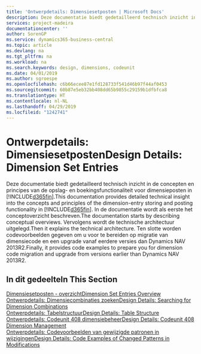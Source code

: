```yaml
---
title: 'Ontwerpdetails: Dimensiesetposten | Microsoft Docs'
description: Deze documentatie biedt gedetailleerd technisch inzicht in de concepten en principes die worden gebruikt om de opslag- en boekingsfunctie voor dimensieposten opnieuw te ontwerpen.
services: project-madeira
documentationcenter: ''
author: SorenGP
ms.service: dynamics365-business-central
ms.topic: article
ms.devlang: na
ms.tgt_pltfrm: na
ms.workload: na
ms.search.keywords: design, dimensions, codeunit
ms.date: 04/01/2019
ms.author: sgroespe
ms.openlocfilehash: c6b66ecee87e1fd128733f541d46b97f44af0453
ms.sourcegitcommit: 60b87e5eb32bb408dd65b9855c29159b1dfbfca8
ms.translationtype: HT
ms.contentlocale: nl-NL
ms.lasthandoff: 04/29/2019
ms.locfileid: "1242741"
---
```

# <a name="design-details-dimension-set-entries"></a><span data-ttu-id="7f66b-103">Ontwerpdetails: Dimensiesetposten</span><span class="sxs-lookup"><span data-stu-id="7f66b-103">Design Details: Dimension Set Entries</span></span>
<span data-ttu-id="7f66b-104">Deze documentatie biedt gedetailleerd technisch inzicht in de concepten en principes van de opslag- en boekingsfunctionaliteit voor dimensieposten in [!INCLUDE[d365fin](includes/d365fin_md.md)].</span><span class="sxs-lookup"><span data-stu-id="7f66b-104">This documentation provides detailed technical insight into the concepts and principles of the dimension-entry storing and posting functionality in [!INCLUDE[d365fin](includes/d365fin_md.md)].</span></span> <span data-ttu-id="7f66b-105">In de documentatie wordt als eerste het conceptoverzicht beschreven.</span><span class="sxs-lookup"><span data-stu-id="7f66b-105">The documentation starts by describing conceptual overviews.</span></span> <span data-ttu-id="7f66b-106">Vervolgens wordt de technische architectuur uitgelegd.</span><span class="sxs-lookup"><span data-stu-id="7f66b-106">Then it explains the technical architecture.</span></span> <span data-ttu-id="7f66b-107">Ten slotte worden codevoorbeelden gegeven om u voor te bereiden op migratie van dimensiecode en een upgrade vanaf eerdere versies dan Dynamics NAV 2013R2.</span><span class="sxs-lookup"><span data-stu-id="7f66b-107">Finally, it provides code examples to prepare you for dimension code migration and upgrade from versions earlier than Dynamics NAV 2013R2.</span></span>  

## <a name="in-this-section"></a><span data-ttu-id="7f66b-108">In dit gedeelte</span><span class="sxs-lookup"><span data-stu-id="7f66b-108">In This Section</span></span>  
[<span data-ttu-id="7f66b-109">Dimensiesetposten - overzicht</span><span class="sxs-lookup"><span data-stu-id="7f66b-109">Dimension Set Entries Overview</span></span>](design-details-dimension-set-entries-overview.md)  
[<span data-ttu-id="7f66b-110">Ontwerpdetails: Dimensiecombinaties zoeken</span><span class="sxs-lookup"><span data-stu-id="7f66b-110">Design Details: Searching for Dimension Combinations</span></span>](design-details-searching-for-dimension-combinations.md)  
[<span data-ttu-id="7f66b-111">Ontwerpdetails: Tabelstructuur</span><span class="sxs-lookup"><span data-stu-id="7f66b-111">Design Details: Table Structure</span></span>](design-details-table-structure.md)  
[<span data-ttu-id="7f66b-112">Ontwerpdetails: Codeunit 408 dimensiebeheer</span><span class="sxs-lookup"><span data-stu-id="7f66b-112">Design Details: Codeunit 408 Dimension Management</span></span>](design-details-codeunit-408-dimension-management.md)  
[<span data-ttu-id="7f66b-113">Ontwerpdetails: Codevoorbeelden van gewijzigde patronen in wijzigingen</span><span class="sxs-lookup"><span data-stu-id="7f66b-113">Design Details: Code Examples of Changed Patterns in Modifications</span></span>](design-details-code-examples-of-changed-patterns-in-modifications.md)
